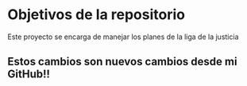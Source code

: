 # Objetivos de la repositorio

Este proyecto se encarga de manejar los planes de la liga de la justicia

## Estos cambios son nuevos cambios desde mi GitHub!!
